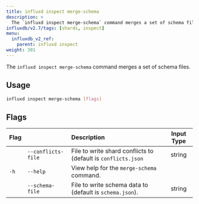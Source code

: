 ```yaml
---
title: influxd inspect merge-schema
description: >
  The `influxd inspect merge-schema` command merges a set of schema files.
influxdb/v2.7/tags: [shards, inspect]
menu:
  influxdb_v2_ref:
    parent: influxd inspect
weight: 301
---
```


The `influxd inspect merge-schema` command merges a set of schema files.

## Usage
```sh
influxd inspect merge-schema [flags]
```

## Flags
| Flag |                    | Description                                                   | Input Type |
| :--- | :----------------- | :------------------------------------------------------------ | :--------: |
|      | `--conflicts-file` | File to write shard conflicts to (default is `conflicts.json` |   string   |
| `-h` | `--help`           | View help for the `merge-schema` command.                     |            |
|      | `--schema-file`    | File to write schema data to (default is `schema.json`).      |   string   |
